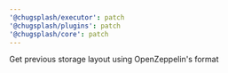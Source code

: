 ```yaml
---
'@chugsplash/executor': patch
'@chugsplash/plugins': patch
'@chugsplash/core': patch
---
```


Get previous storage layout using OpenZeppelin's format
